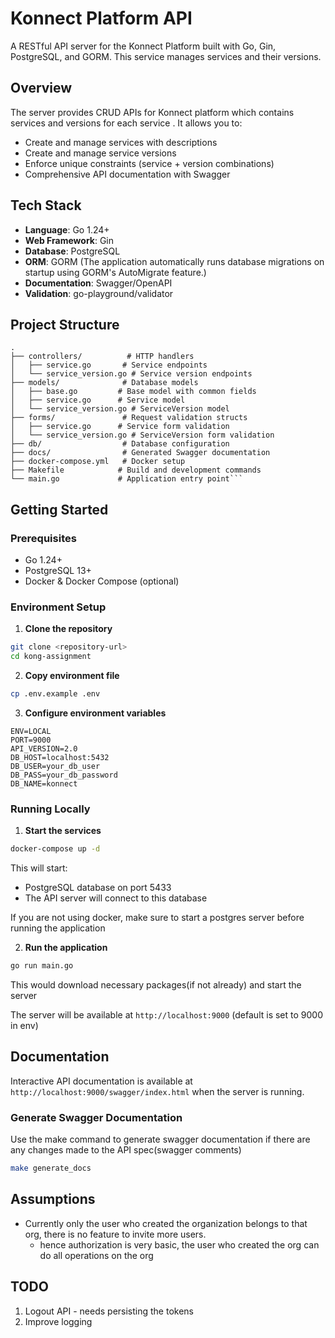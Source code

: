 # Konnect Platform API

A RESTful API server for the Konnect Platform built with Go, Gin, PostgreSQL, and GORM. This service manages services and their versions.

## Overview
The server provides CRUD APIs for Konnect platform which contains services and versions for each service
. It allows you to:

- Create and manage services with descriptions
- Create and manage service versions
- Enforce unique constraints (service + version combinations)
- Comprehensive API documentation with Swagger

## Tech Stack

- **Language**: Go 1.24+
- **Web Framework**: Gin
- **Database**: PostgreSQL
- **ORM**: GORM (The application automatically runs database migrations on startup using GORM's AutoMigrate feature.)
- **Documentation**: Swagger/OpenAPI
- **Validation**: go-playground/validator

## Project Structure

```
.
├── controllers/          # HTTP handlers
│   ├── service.go       # Service endpoints
│   └── service_version.go # Service version endpoints
├── models/              # Database models
│   ├── base.go         # Base model with common fields
│   ├── service.go      # Service model
│   └── service_version.go # ServiceVersion model
├── forms/               # Request validation structs
│   ├── service.go      # Service form validation
│   └── service_version.go # ServiceVersion form validation
├── db/                  # Database configuration
├── docs/                # Generated Swagger documentation
├── docker-compose.yml   # Docker setup
├── Makefile            # Build and development commands
└── main.go             # Application entry point```
```

## Getting Started

### Prerequisites

- Go 1.24+
- PostgreSQL 13+
- Docker & Docker Compose (optional)

### Environment Setup

1. **Clone the repository**
```bash
git clone <repository-url>
cd kong-assignment
```

2. **Copy environment file**
```bash
cp .env.example .env
```

3. **Configure environment variables**
```env
ENV=LOCAL
PORT=9000
API_VERSION=2.0
DB_HOST=localhost:5432
DB_USER=your_db_user
DB_PASS=your_db_password
DB_NAME=konnect
```

### Running Locally

1. **Start the services**
```bash
docker-compose up -d
```

This will start:
- PostgreSQL database on port 5433
- The API server will connect to this database

If you are not using docker, make sure to start a postgres server before running the application

2. **Run the application**
```bash
go run main.go
```
This would download necessary packages(if not already) and start the server

The server will be available at `http://localhost:9000` (default is set to 9000 in env)

## Documentation

Interactive API documentation is available at `http://localhost:9000/swagger/index.html` when the server is running.

### Generate Swagger Documentation
Use the make command to generate swagger documentation if there are any changes made to the API spec(swagger comments)
```bash
make generate_docs
```

## Assumptions
- Currently only the user who created the organization belongs to that org, there is no feature to invite more users.
    - hence authorization is very basic, the user who created the org can do all operations on the org  

## TODO
1. Logout API - needs persisting the tokens
2. Improve logging
